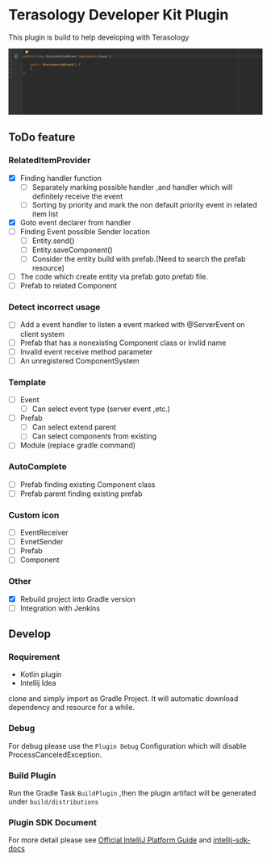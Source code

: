 Terasology Developer Kit Plugin
==
This plugin is build to help developing with Terasology


![screenshot for EventRelatedItemProvider](image/EventRelatedItemProvider.gif)



## ToDo feature
### RelatedItemProvider
- [x] Finding handler function  
    - [ ] Separately marking possible handler ,and handler which will definitely receive the event   
    - [ ] Sorting by priority and mark the non default priority event in related item list
- [x] Goto event declarer from handler
- [ ] Finding Event possible Sender location  
    - [ ] Entity.send()  
    - [ ] Entity.saveComponent()  
    - [ ] Consider the entity build with prefab.(Need to search the prefab resource)  
- [ ] The code which create entity via prefab goto prefab file.
- [ ] Prefab to related Component
### Detect incorrect usage 
- [ ] Add a event handler to listen a event marked with @ServerEvent on client system
- [ ] Prefab that has a nonexisting Component class or invlid name
- [ ] Invalid event receive method parameter
- [ ] An unregistered ComponentSystem
### Template
- [ ] Event
    - [ ] Can select event type (server event ,etc.)
- [ ] Prefab
    - [ ] Can select extend parent
    - [ ] Can select components from existing
- [ ] Module (replace gradle command)
### AutoComplete
- [ ] Prefab finding existing Component class
- [ ] Prefab parent finding existing prefab

### Custom icon
- [ ] EventReceiver
- [ ] EvnetSender
- [ ] Prefab
- [ ] Component
### Other
- [x] Rebuild project into Gradle version 
- [ ] Integration with Jenkins

## Develop
### Requirement
- Kotlin plugin 
- Intellij Idea

clone and simply import as Gradle Project.
It will automatic download dependency and resource for a while.  


### Debug
For debug please use the `Plugin Debug` Configuration which will disable ProcessCanceledException.

### Build Plugin
Run the Gradle Task `BuildPlugin` ,then the plugin artifact will be generated under `build/distributions`

### Plugin SDK Document



For more detail please see [Official IntelliJ Platform Guide](http://www.jetbrains.org/intellij/sdk/docs/welcome.html)
and [intellij-sdk-docs](https://github.com/JetBrains/intellij-sdk-docs)



